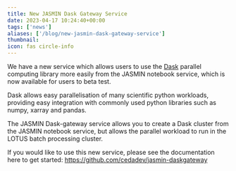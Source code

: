 ```yaml
---
title: New JASMIN Dask Gateway Service
date: 2023-04-17 10:24:40+00:00
tags: ['news']
aliases: ['/blog/new-jasmin-dask-gateway-service']
thumbnail: 
icon: fas circle-info
---
```


We have a new service which allows users to use the [Dask](https://www.dask.org/) parallel computing library more easily from the JASMIN notebook service, which is now available for users to beta test.

Dask allows easy parallelisation of many scientific python workloads, providing easy integration with commonly used python libraries such as numpy, xarray and pandas.

The JASMIN Dask-gateway service allows you to create a Dask cluster from the JASMIN notebook service, but allows the parallel workload to run in the LOTUS batch processing cluster.

If you would like to use this new service, please see the documentation here to get started: <https://github.com/cedadev/jasmin-daskgateway>
